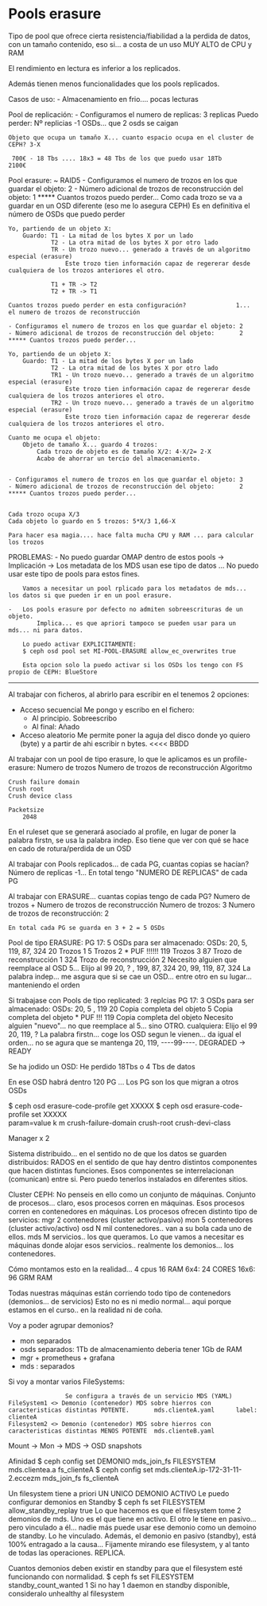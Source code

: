 # Pools erasure

Tipo de pool que ofrece cierta resistencia/fiabilidad a la perdida de datos, con un tamaño contenido, 
eso si... a costa de un uso MUY ALTO de CPU y RAM

El rendimiento en lectura es inferior a los replicados.

Además tienen menos funcionalidades que los pools replicados.

Casos de uso:
    - Almacenamiento en frio.... pocas lecturas


Pool de replicación:
    - Configuramos el numero de replicas: 3 replicas
        Puedo perder: Nº replicias -1 OSDs... que 2 osds se caigan
    
    Objeto que ocupa un tamaño X... cuanto espacio ocupa en el cluster de CEPH? 3·X
    
     700€ - 18 Tbs .... 18x3 = 48 Tbs de los que puedo usar 18Tb
    2100€ 
    
Pool erasure: ~ RAID5
    - Configuramos el numero de trozos en los que guardar el objeto: 2
    - Número adicional de trozos de reconstrucción del objeto:       1 ***** Cuantos trozos puedo perder...
            Como cada trozo se va a guardar en un OSD diferente (eso me lo asegura CEPH)
            Es en definitiva el número de OSDs que puedo perder
    
    Yo, partiendo de un objeto X:
        Guardo: T1 - La mitad de los bytes X por un lado
                T2 - La otra mitad de los bytes X por otro lado
                TR - Un trozo nuevo... generado a través de un algoritmo especial (erasure)
                    Este trozo tien información capaz de regererar desde cualquiera de los trozos anteriores el otro.
                    
                T1 + TR -> T2
                T2 + TR -> T1
    
    Cuantos trozos puedo perder en esta configuración?              1... el numero de trozos de reconstrucción
    
    - Configuramos el numero de trozos en los que guardar el objeto: 2
    - Número adicional de trozos de reconstrucción del objeto:       2 ***** Cuantos trozos puedo perder...
    
    Yo, partiendo de un objeto X:
        Guardo: T1 - La mitad de los bytes X por un lado
                T2 - La otra mitad de los bytes X por otro lado
                TR1 - Un trozo nuevo... generado a través de un algoritmo especial (erasure)
                    Este trozo tien información capaz de regererar desde cualquiera de los trozos anteriores el otro.
                TR2 - Un trozo nuevo... generado a través de un algoritmo especial (erasure)
                    Este trozo tien información capaz de regererar desde cualquiera de los trozos anteriores el otro.
    
    Cuanto me ocupa el objeto:
        Objeto de tamaño X... guardo 4 trozos: 
            Cada trozo de objeto es de tamaño X/2: 4·X/2= 2·X
            Acabo de ahorrar un tercio del almacenamiento. 
            
            
    - Configuramos el numero de trozos en los que guardar el objeto: 3
    - Número adicional de trozos de reconstrucción del objeto:       2 ***** Cuantos trozos puedo perder...
            
    
    Cada trozo ocupa X/3
    Cada objeto lo guardo en 5 trozos: 5*X/3 1,66·X
    
    Para hacer esa magia.... hace falta mucha CPU y RAM ... para calcular los trozos 

PROBLEMAS: 
    -   No puedo guardar OMAP dentro de estos pools -> Implicación -> 
        Los metadata de los MDS usan ese tipo de datos ... No puedo usar este tipo de pools para estos fines.
    
        Vamos a necesitar un pool rplicado para los metadatos de mds... los datos si que pueden ir en un pool erasure.
    
    -   Los pools erasure por defecto no admiten sobreescrituras de un objeto.
            Implica... es que apriori tampoco se pueden usar para un mds... ni para datos.
        
        Lo puedo activar EXPLICITAMENTE:
        $ ceph osd pool set MI-POOL-ERASURE allow_ec_overwrites true
        
        Esta opcion solo la puedo activar si los OSDs los tengo con FS propio de CEPH: BlueStore

------
Al trabajar con ficheros, al abrirlo para escribir en el tenemos 2 opciones:
- Acceso secuencial
    Me pongo y escribo en el fichero:
    - Al principio. Sobreescribo
    - Al final: Añado
- Acceso aleatorio
    Me permite poner la aguja del disco donde yo quiero (byte) y a partir de ahi escribir n bytes. <<<< BBDD



    
    
Al trabajar con un pool de tipo erasure, lo que le aplicamos es un profile-erasure:
    Numero de trozos
    Numero de trozos de reconstrucción
    Algoritmo
    
    Crush failure domain
    Crush root
    Crush device class
    
    Packetsize
        2048

En el ruleset que se generará asociado al profile, en lugar de poner la palabra firstn, se usa la palabra indep.
Eso tiene que ver con qué se hace en cado de rotura/perdida de un OSD


Al trabajar con Pools replicados... de cada PG, cuantas copias se hacían? Número de replicas -1...
    En total tengo "NUMERO DE REPLICAS" de cada PG

Al trabajar con ERASURE... cuantas copias tengo de cada PG?     Numero de trozos + Numero de trozos de reconstrucción
    Numero de trozos: 3
    Numero de trozos de reconstrucción: 2
    
    En total cada PG se guarda en 3 + 2 = 5 OSDs

Pool de tipo ERASURE:
    PG 17:  5 OSDs para ser almacenado:
    OSDs:
        20, 5, 119, 87, 324
        20      Trozos 1
        5       Trozos 2 * PUF !!!!!!
        119     Trozos 3
        87      Trozo de reconstrucción 1
        324     Trozo de reconstrucción 2
    Necesito alguien que reemplace al OSD 5... Elijo al 99
        20, ? , 199, 87, 324
        20, 99, 119, 87, 324        La palabra indep... me asgura que si se cae un OSD... entre otro en su lugar... manteniendo el orden

Si trabajase con Pools de tipo replicated: 3 replcias
    PG 17:  3 OSDs para ser almacenado:
    OSDs:
        20, 5 , 119
        20      Copia completa del objeto
        5       Copia completa del objeto * PUF !!!
        119     Copia completa del objeto
    Necesito alguien "nuevo"... no que reemplace al 5... sino OTRO. cualquiera: Elijo el 99
        20, 119, ?                  La palabra firstn... coge los OSD segun le vienen... da igual el orden... no se agura que se mantenga
        20, 119, ----99----. DEGRADED -> READY
        
Se ha jodido un OSD: 
    He perdido 18Tbs o 4 Tbs de datos
    
En ese OSD habrá dentro 120 PG ... Los PG son los que migran a otros OSDs

$ ceph osd erasure-code-profile get XXXXX
$ ceph osd erasure-code-profile set XXXXX \
        param=value
    k
    m
    crush-failure-domain
    crush-root
    crush-devi-class
    
    
Manager x 2

Sistema distribuido... en el sentido no de que los datos se guarden distribuidos: RADOS
                       en el sentido de que hay dentro distintos componentes que hacen distintas funciones.
                       Esos componentes se interrelacionan (comunican) entre si.
                       Pero puedo tenerlos instalados en diferentes sitios.
                       
Cluster CEPH: No penseis en ello como un conjunto de máquinas.
    Conjunto de procesos... claro, esos procesos corren en máquinas.
    Esos procesos corren en contenedores en máquinas.
    Los procesos ofrecen distinto tipo de servicios:
        mgr
            2 contenedores (cluster activo/pasivo)
        mon
            5 contenedores (cluster activo/activo)
        osd
            N mil contenedores.. van a su bola cada uno de ellos.
        mds
            M servicios.. los que queramos.
Lo que vamos a necesitar es máquinas donde alojar esos servicios.. realmente los demonios... los contenedores.

Cómo montamos esto en la realidad... 4 cpus 16 RAM 
6x4: 24 CORES
16x6: 96 GRM RAM

Todas nuestras máquinas están corriendo todo tipo de contenedors (demonios... de servicios)
Esto no es ni medio normal... aqui porque estamos en el curso.. en la realidad ni de coña.

Voy a poder agrupar demonios?
- mon   separados
- osds  separados: 1Tb de almacenamiento deberia tener 1Gb de RAM
- mgr + prometheus + grafana
- mds : separados


Si voy a montar varios FileSystems:
    
                    Se configura a través de un servicio MDS (YAML)
    FileSystem1 <> Demonio (contenedor) MDS sobre hierros con caracteristicas distintas POTENTE.       mds.clienteA.yaml      label: clienteA
    Filesystem2 <> Demonio (contenedor) MDS sobre hierros con caracteristicas distintas MENOS POTENTE  mds.clienteB.yaml
    
Mount -> Mon -> MDS -> OSD
            snapshots
            
Afinidad
$ ceph config set DEMONIO mds_join_fs FILESYSTEM
                  mds.clientea.a      fs_clienteA
$  ceph config set mds.clienteA.ip-172-31-11-2.eccezm  mds_join_fs  fs_clienteA

Un filesystem tiene a priori UN UNICO DEMONIO ACTIVO
Le puedo configurar demonios en Standby
$ ceph fs set FILESYSTEM allow_standby_replay true
    Lo que hacemos es que el filesystem tome 2 demonios de mds.
        Uno es el que tiene en activo.
        El otro le tiene en pasivo... pero vinculado a él... nadie más puede usar ese demonio como un demoino de standby. Lo he vinculado.
        Además, el demonio en pasivo (standby), está 100% entragado a la causa... Fijamente mirando ese filesystem, y al tanto de todas las operaciones.
        REPLICA.


Cuantos demonios deben existir en standby para que el filesystem esté funcionando con normalidad.
$ ceph fs set FILESYSTEM standby_count_wanted 1 
    Si no hay 1 daemon en standby disponible, consideralo unhealthy al filesystem